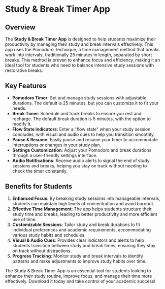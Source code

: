 # Study & Break Timer App

## Overview

The **Study & Break Timer App** is designed to help students maximize their productivity by managing their study and break intervals effectively. This app uses the Pomodoro Technique, a time management method that breaks work into intervals, traditionally 25 minutes in length, separated by short breaks. This method is proven to enhance focus and efficiency, making it an ideal tool for students who need to balance intensive study sessions with restorative breaks.

## Key Features

- **Pomodoro Timer**: Set and manage study sessions with adjustable durations. The default is 25 minutes, but you can customize it to fit your needs.
- **Break Timer**: Schedule and track breaks to ensure you rest and recharge. The default break duration is 5 minutes, with the option to modify it.
- **Flow State Indicators**: Enter a "flow state" when your study session concludes, with visual and audio cues to help you transition smoothly.
- **Pause & Resume**: Easily pause and resume your timer to accommodate interruptions or changes in your study plan.
- **Settings Customization**: Adjust your Pomodoro and break durations through a user-friendly settings interface.
- **Audio Notifications**: Receive audio alerts to signal the end of study sessions and breaks, helping you stay on track without needing to check the timer constantly.

## Benefits for Students

1. **Enhanced Focus**: By breaking study sessions into manageable intervals, students can maintain high levels of concentration and avoid burnout.
2. **Effective Time Management**: The app helps students structure their study time and breaks, leading to better productivity and more efficient use of time.
3. **Customizable Sessions**: Tailor study and break durations to fit individual preferences and academic requirements, accommodating various study habits and schedules.
4. **Visual & Audio Cues**: Provides clear indicators and alerts to help students transition between study and break times, ensuring they stay on track without distractions.
5. **Progress Tracking**: Monitor study and break intervals to identify patterns and make adjustments to improve study habits over time.

The Study & Break Timer App is an essential tool for students looking to enhance their study routine, improve focus, and manage their time more effectively. Download it today and take control of your academic success!
